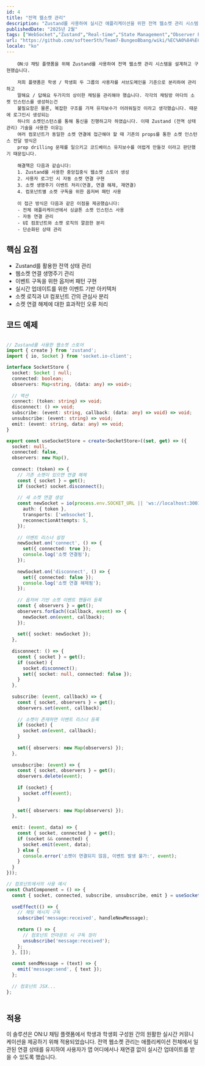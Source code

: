 ```yaml
---
id: 4
title: "전역 웹소켓 관리"
description: "Zustand를 사용하여 실시간 애플리케이션을 위한 전역 웹소켓 관리 시스템 구현"
publishedDate: "2025년 2월"
tags: ["WebSocket","Zustand","Real-time","State Management","Observer Pattern"]
url: "https://github.com/softeer5th/Team7-BungeoBbang/wiki/%EC%A0%84%EC%97%AD%EC%A0%81-%EC%86%8C%EC%BC%93-%EA%B4%80%EB%A6%AC"
locale: "ko"
---
```



        ON:U 채팅 플랫폼을 위해 Zustand를 사용하여 전역 웹소켓 관리 시스템을 설계하고 구현했습니다.
        
        저희 플랫폼은 학생 / 학생회 두 그룹의 사용자를 서브도메인을 기준으로 분리하여 관리하고 
        말해요 / 답해요 두가지의 상이한 채팅을 관리해야 했습니다. 각각의 채팅방 마다의 소켓 인스턴스를 생성하는건
        불필요함은 물론, 복잡한 구조를 가져 유지보수가 어려워질것 이라고 생각했습니다. 때문에 로그인시 생성되는 
        하나의 소켓인스턴스를 통해 통신을 진행하고자 하였습니다. 이때 Zustand (전역 상태관리) 기술을 사용한 이유는
        여러 컴포넌트가 동일한 소켓 연결에 접근해야 할 때 기존의 props를 통한 소켓 인스턴스 전달 방식은 
        prop drilling 문제를 일으키고 코드베이스 유지보수를 어렵게 만들것 이라고 판단했기 때문입니다.
        
        해결책은 다음과 같습니다:
        1. Zustand를 사용한 중앙집중식 웹소켓 스토어 생성
        2. 사용자 로그인 시 자동 소켓 연결 구현
        3. 소켓 생명주기 이벤트 처리(연결, 연결 해제, 재연결)
        4. 컴포넌트별 소켓 구독을 위한 옵저버 패턴 사용
        
        이 접근 방식은 다음과 같은 이점을 제공했습니다:
        - 전체 애플리케이션에서 싱글톤 소켓 인스턴스 사용
        - 자동 연결 관리
        - UI 컴포넌트와 소켓 로직의 깔끔한 분리
        - 단순화된 상태 관리
      

## 핵심 요점

- Zustand를 활용한 전역 상태 관리
- 웹소켓 연결 생명주기 관리
- 이벤트 구독을 위한 옵저버 패턴 구현
- 실시간 업데이트를 위한 이벤트 기반 아키텍처
- 소켓 로직과 UI 컴포넌트 간의 관심사 분리
- 소켓 연결 해제에 대한 효과적인 오류 처리


## 코드 예제

```typescript

// Zustand를 사용한 웹소켓 스토어
import { create } from 'zustand';
import { io, Socket } from 'socket.io-client';

interface SocketStore {
  socket: Socket | null;
  connected: boolean;
  observers: Map<string, (data: any) => void>;
  
  // 액션
  connect: (token: string) => void;
  disconnect: () => void;
  subscribe: (event: string, callback: (data: any) => void) => void;
  unsubscribe: (event: string) => void;
  emit: (event: string, data: any) => void;
}

export const useSocketStore = create<SocketStore>((set, get) => ({
  socket: null,
  connected: false,
  observers: new Map(),
  
  connect: (token) => {
    // 기존 소켓이 있으면 연결 해제
    const { socket } = get();
    if (socket) socket.disconnect();
    
    // 새 소켓 연결 생성
    const newSocket = io(process.env.SOCKET_URL || 'ws://localhost:3001', {
      auth: { token },
      transports: ['websocket'],
      reconnectionAttempts: 5,
    });
    
    // 이벤트 리스너 설정
    newSocket.on('connect', () => {
      set({ connected: true });
      console.log('소켓 연결됨');
    });
    
    newSocket.on('disconnect', () => {
      set({ connected: false });
      console.log('소켓 연결 해제됨');
    });
    
    // 옵저버 기반 소켓 이벤트 핸들러 등록
    const { observers } = get();
    observers.forEach((callback, event) => {
      newSocket.on(event, callback);
    });
    
    set({ socket: newSocket });
  },
  
  disconnect: () => {
    const { socket } = get();
    if (socket) {
      socket.disconnect();
      set({ socket: null, connected: false });
    }
  },
  
  subscribe: (event, callback) => {
    const { socket, observers } = get();
    observers.set(event, callback);
    
    // 소켓이 존재하면 이벤트 리스너 등록
    if (socket) {
      socket.on(event, callback);
    }
    
    set({ observers: new Map(observers) });
  },
  
  unsubscribe: (event) => {
    const { socket, observers } = get();
    observers.delete(event);
    
    if (socket) {
      socket.off(event);
    }
    
    set({ observers: new Map(observers) });
  },
  
  emit: (event, data) => {
    const { socket, connected } = get();
    if (socket && connected) {
      socket.emit(event, data);
    } else {
      console.error('소켓이 연결되지 않음, 이벤트 발생 불가:', event);
    }
  }
}));

// 컴포넌트에서의 사용 예시
const ChatComponent = () => {
  const { socket, connected, subscribe, unsubscribe, emit } = useSocketStore();
  
  useEffect(() => {
    // 채팅 메시지 구독
    subscribe('message:received', handleNewMessage);
    
    return () => {
      // 컴포넌트 언마운트 시 구독 정리
      unsubscribe('message:received');
    };
  }, []);
  
  const sendMessage = (text) => {
    emit('message:send', { text });
  };
  
  // 컴포넌트 JSX...
};
      
```


## 적용

이 솔루션은 ON:U 채팅 플랫폼에서 학생과 학생회 구성원 간의 원활한 실시간 커뮤니케이션을 제공하기 위해 적용되었습니다. 전역 웹소켓 관리는 애플리케이션 전체에서 일관된 연결 상태를 유지하여 사용자가 앱 어디에서나 재연결 없이 실시간 업데이트를 받을 수 있도록 했습니다.

